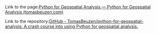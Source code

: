 Link to the page:[Python for Geospatial Analysis — Python for Geospatial Analysis (tomasbeuzen.com)](https://www.tomasbeuzen.com/python-for-geospatial-analysis/README.html)

Link to the repository:[GitHub - TomasBeuzen/python-for-geospatial-analysis: A crash course into using Python for geospatial analysis.](https://github.com/TomasBeuzen/python-for-geospatial-analysis)

